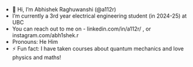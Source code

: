 - 👋 Hi, I’m Abhishek Raghuwanshi (@a112r)
- I’m currently a 3rd year electrical engineering student (in 2024-25) at UBC
- You can reach out to me on - linkedin.com/in/a112r/ , or instagram.com/abh1shek.r
- Pronouns: He Him
- ⚡ Fun fact: I have taken courses about quantum mechanics and love physics and maths!

<!---
a112r/a112r is a ✨ special ✨ repository because its `README.md` (this file) appears on your GitHub profile.
You can click the Preview link to take a look at your changes.
--->
